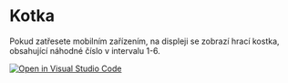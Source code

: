 # Kotka
Pokud zatřesete mobilním zařízením, na displeji se zobrazí hrací kostka, obsahující náhodné číslo v intervalu 1-6.

[![Open in Visual Studio Code](https://classroom.github.com/assets/open-in-vscode-f059dc9a6f8d3a56e377f745f24479a46679e63a5d9fe6f495e02850cd0d8118.svg)](https://classroom.github.com/online_ide?assignment_repo_id=7535673&assignment_repo_type=AssignmentRepo)
